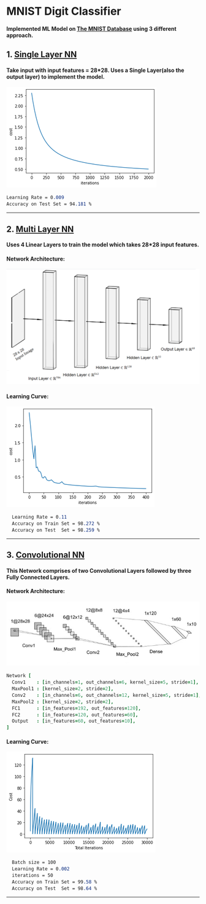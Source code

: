 # MNIST Digit Classifier

#### Implemented ML Model on [The MNIST Database](http://yann.lecun.com/exdb/mnist/) using 3 different approach.

## 1. [Single Layer NN](https://github.com/ABD-01/MNIST/tree/main/Single%20Layer%20Model)
####  Take input with input features = 28*28. Uses a Single Layer(also the output layer) to implement the model.
  ![Cost vs No. of Iterations](https://github.com/ABD-01/MNIST/blob/main/Single%20Layer%20Model/SingleCost.png)
  
```css
Learning Rate = 0.009  
Accuracy on Test Set = 94.181 %
```

---

## 2. [Multi Layer NN](https://github.com/ABD-01/MNIST/tree/main/Multi%20Layer%20Model)
####  Uses 4 Linear Layers to train the model which takes 28*28 input features.

#### Network Architecture:
<img src='https://github.com/ABD-01/MNIST/blob/main/Multi%20Layer%20Model/MultiLayerModel.png' alt='MultiLayerArchitecture' width='784'>

#### Learning Curve:
  ![Cost vs No. of Iterations](https://github.com/ABD-01/MNIST/blob/main/Multi%20Layer%20Model/MultiCost.png)
  
```css
  Learning Rate = 0.11
  Accuracy on Train Set = 98.272 %
  Accuracy on Test  Set = 98.259 %
```

---

## 3. [Convolutional NN](https://github.com/ABD-01/MNIST/tree/main/CNN%20Model)
#### This Network comprises of two Convolutional Layers followed by three Fully Connected Layers.

#### Network Architecture:
<img src='https://github.com/ABD-01/MNIST/blob/main/CNN%20Model/cnn_arch.jpg' alt='CNNArchitecture' width='784'>

```coffeescript
Network [
  Conv1    : [in_channels=1, out_channels=6, kernel_size=5, stride=1],
  MaxPool1 : [kernel_size=2, stride=2],
  Conv2    : [in_channels=6, out_channels=12, kernel_size=5, stride=1],
  MaxPool2 : [kernel_size=2, stride=2],
  FC1      : [in_features=192, out_features=120],
  FC2      : [in_features=120, out_features=60],
  Output   : [in_features=60, out_features=10],
]
```

#### Learning Curve:
  ![Cost vs No. of Iterations](https://github.com/ABD-01/MNIST/blob/main/CNN%20Model/CNN_Cost.png)
  
```css
  Batch size = 100
  Learning Rate = 0.002
  iterations = 50
  Accuracy on Train Set = 99.58 %
  Accuracy on Test  Set = 98.64 %
```

---
